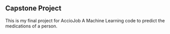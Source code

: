 ## Capstone Project
This is my final project for AccioJob 
A Machine Learning code to predict the medications of a person.
